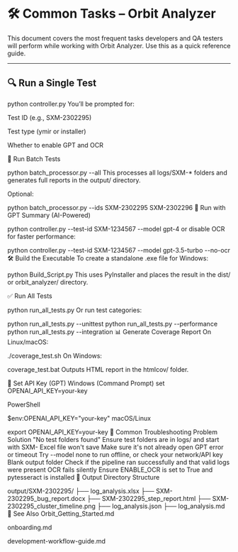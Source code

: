 # 🛠️ Common Tasks – Orbit Analyzer

This document covers the most frequent tasks developers and QA testers will perform while working with Orbit Analyzer. Use this as a quick reference guide.

---

## 🔍 Run a Single Test

python controller.py
You’ll be prompted for:

Test ID (e.g., SXM-2302295)

Test type (ymir or installer)

Whether to enable GPT and OCR

🧪 Run Batch Tests

python batch_processor.py --all
This processes all logs/SXM-* folders and generates full reports in the output/ directory.

Optional:

python batch_processor.py --ids SXM-2302295 SXM-2302296
🤖 Run with GPT Summary (AI-Powered)

python controller.py --test-id SXM-1234567 --model gpt-4
or disable OCR for faster performance:


python controller.py --test-id SXM-1234567 --model gpt-3.5-turbo --no-ocr
🛠️ Build the Executable
To create a standalone .exe file for Windows:


python Build_Script.py
This uses PyInstaller and places the result in the dist/ or orbit_analyzer/ directory.

✅ Run All Tests

python run_all_tests.py
Or run test categories:

python run_all_tests.py --unittest
python run_all_tests.py --performance
python run_all_tests.py --integration
📊 Generate Coverage Report
On Linux/macOS:

./coverage_test.sh
On Windows:

coverage_test.bat
Outputs HTML report in the htmlcov/ folder.

🔐 Set API Key (GPT)
Windows (Command Prompt)
set OPENAI_API_KEY=your-key

PowerShell

$env:OPENAI_API_KEY="your-key"
macOS/Linux

export OPENAI_API_KEY=your-key
🧰 Common Troubleshooting
Problem	Solution
"No test folders found"	Ensure test folders are in logs/ and start with SXM-
Excel file won't save	Make sure it's not already open
GPT error or timeout	Try --model none to run offline, or check your network/API key
Blank output folder	Check if the pipeline ran successfully and that valid logs were present
OCR fails silently	Ensure ENABLE_OCR is set to True and pytesseract is installed
📂 Output Directory Structure

output/SXM-2302295/
├── log_analysis.xlsx
├── SXM-2302295_bug_report.docx
├── SXM-2302295_step_report.html
├── SXM-2302295_cluster_timeline.png
├── log_analysis.json
├── log_analysis.md
📎 See Also
Orbit_Getting_Started.md

onboarding.md

development-workflow-guide.md